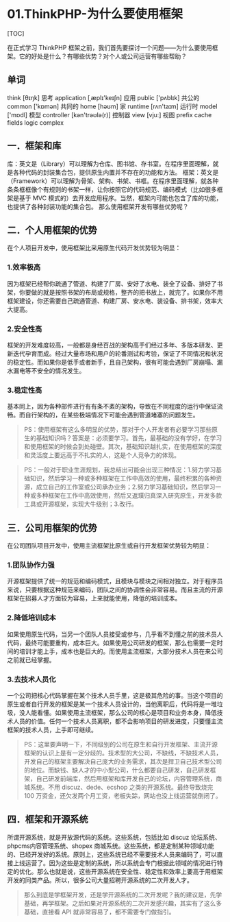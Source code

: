# 01.ThinkPHP-为什么要使用框架
[TOC]


在正式学习 ThinkPHP 框架之前，我们首先要探讨一个问题——为什么要使用框架。它的好处是什么？有哪些优势？对个人或公司运营有哪些帮助？
## 单词
think  [θɪŋk]  思考
application  [ˌæplɪ'keɪʃn]  应用
public  ['pʌblɪk] 共公的
common  ['kɒmən] 共同的
home [həʊm] 家
runtime [rʌn'taɪm]  运行时
model  ['mɒdl]  模型
controller [kən'trəʊlə(r)]  控制器
view  [vjuː]  视图
prefix
cache
fields
logic
complex


##  一．框架和库
库：英文是（Library）可以理解为仓库、图书馆、存书室。在程序里面理解，就是各种代码的封装集合包，提供原生内置并不存在的功能和方法。
框架：英文是（Framework）可以理解为骨架、架构、书架、书框。在程序里面理解，就各种条条框框像个有规则的书架一样，让你按照它的代码规范、编码模式（比如很多框架是基于 MVC 模式的）去开发应用程序。当然，框架内可能也包含了库的功能，也提供了各种封装功能的集合包。
那么使用框架开发有哪些优势呢？

##  二．个人用框架的优势
在个人项目开发中，使用框架比采用原生代码开发优势较为明显：
### 1.效率极高
因为框架已经帮你疏通了管道、构建了厂房、安好了水电、装全了设备、排好了书架，你要做的就是按照书架的布局或规格，整齐的把书放上，就完了。如果你不用框架建设，你还需要自己疏通管道、构建厂房、安水电、装设备、排书架，效率大大提高。
### 2.安全性高
框架的开发难度较高，一般都是身经百战的架构高手们经过多年、多版本研发、更新迭代孕育而成。经过大量市场和用户的轮番测试和考验，保证了不同情况和状况的稳定性。而如果你是低手或者新手，且自己架构，很有可能会遇到厂房崩塌、漏水漏电等不安全的情况发生。
### 3.稳定性高
基本同上，因为各种部件进行有有条不紊的架构，导致在不同程度的运行中保证流畅。而自行架构的，在某些极端情况下可能会遇到管道堵塞的问题发生。

> PS：使用框架有这么多明显的优势，那对于个人开发者有必要学习那些原生的基础知识吗？答案是：必须要学习。首先，最基础的没有学好，在学习和使用框架的时候会到处碰壁。其次，基础知识越扎实，在使用框架的深度和灵活度上要远高于不扎实的人，这是个人竞争力的体现。

> PS：一般对于职业生涯规划，我总结出可能会出现三种情况：1.努力学习基础知识，然后学习一种或多种框架在工作中高效的使用，最终积累的各种资源，成立自己的工作室或公司承办业务；2.努力学习基础知识，然后学习一种或多种框架在工作中高效使用，然后又返璞归真深入研究原生，开发多款工具或开源框架，实现大牛级别；3.改行。

## 三．公司用框架的优势
在公司团队项目开发中，使用主流框架比原生或自行开发框架优势较为明显：
### 1.团队协作力强
开源框架提供了统一的规范和编码模式，且模块与模块之间相对独立。对于程序员来说，只要根据这种规范来编码，团队之间的协调性会非常容易。而且主流的开源框架在招募人才方面较为容易，上来就能使用，降低的培训成本。
### 2.降低培训成本
如果使用原生代码，当另一个团队人员接受或参与，几乎看不到懂之前的技术员人代码，最终可能要重构，成本巨大。如果使用公司研发的框架，那么也需要一定时间的培训才能上手，成本也是巨大的。而使用主流框架，大部分技术人员在来公司之前就已经掌握。
### 3.去技术人员化
一个公司把核心代码掌握在某个技术人员手里，这是极其危险的事。当这个项目的原生或者自行开发的框架是某一个技术人员设计的，当他离职后，代码将是一堆垃圾，没人能看懂。如果使用主流框架，那么公司的核心是项目和业务本身，降低技术人员的价值。任何一个技术人员离职，都不会影响项目的研发进度，只要懂主流框架的技术人员，上手即可继续。

> PS：这里要声明一下，不同级别的公司在原生和自行开发框架、主流开源框架的认识上是有一定分歧的。技术型的大公司，不缺线，不缺技术人员，开发自己的框架主要解决自己庞大的业务需求，其次是捍卫自己技术型公司的地位。而缺钱、缺人才的中小型公司，什么都要自己研发，自己研发框架，自己研发前端库，然后用框架和库开发自己的论坛，内容管理系统，商城系统。不用 discuz、dede、ecshop 之类的开源系统。最终导致烧完 100 万资金，还欠发两个月工资，老板失踪，网站也没上线运营就倒闭了。

## 四．框架和开源系统
所谓开源系统，就是开放源代码的系统。这些系统，包括比如 discuz 论坛系统、phpcms内容管理系统、shopex 商城系统。这些系统，都是定制某种领域功能的、已经开发好的系统。原则上，这些系统已经不需要技术人员来编码了，可以直接上线运营了。因为这些是定制的系统，所以系统会专门根据此领域的情况进行特定的优化。那么也就是说，这些开源系统在安全性、稳定性和效率上要高于用框架开发的同类产品。所以，很多公司大量招聘开源系统的二次开发人才。
> 那么到底是学框架开发，还是学开源系统的二次开发呢？我的建议是，先学基础，再学框架。之后如果对开源系统的二次开发感兴趣，其实有了这么多基础，直接看 API 就非常容易了，都不需要专门做指引。